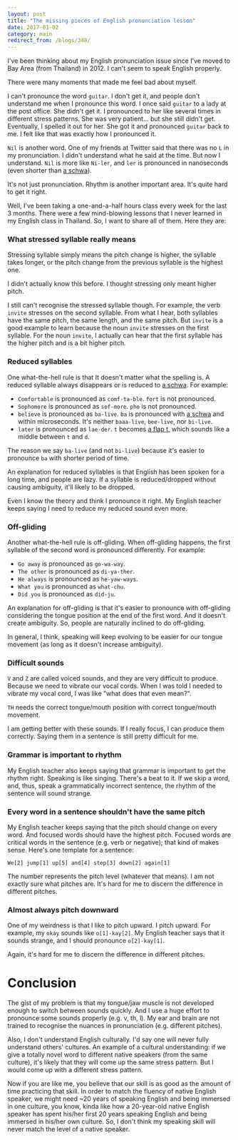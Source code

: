 ```yaml
---
layout: post
title: "The missing pieces of English pronunciation lesson"
date: 2017-01-02
category: main
redirect_from: /blogs/348/
---
```


I've been thinking about my English pronunciation issue since I've moved to Bay Area (from Thailand) in 2012. I can't seem to speak English properly.

There were many moments that made me feel bad about myself.

I can't pronounce the word `guitar`. I don't get it, and people don't understand me when I pronounce this word. I once said `guitar` to a lady at the post office. She didn't get it. I pronounced to her like several times in different stress patterns. She was very patient... but she still didn't get. Eventually, I spelled it out for her. She got it and pronounced `guitar` back to me. I felt like that was exactly how I pronounced it.

<!---excerpt--->

`Nil` is another word. One of my friends at Twitter said that there was no `L` in my pronunciation. I didn't understand what he said at the time. But now I understand. `Nil` is more like `Ni-ler`, and `ler` is pronounced in nanoseconds (even shorter than [a schwa](http://englishplus.com/grammar/00000383.htm)).

It's not just pronunciation. Rhythm is another important area. It's quite hard to get it right.

Well, I've been taking a one-and-a-half hours class every week for the last 3 months. There were a few mind-blowing lessons that I never learned in my English class in Thailand. So, I want to share all of them. Here they are:


### What stressed syllable really means

Stressing syllable simply means the pitch change is higher, the syllable takes longer, or the pitch change from the previous syllable is the highest one.

I didn't actually know this before. I thought stressing only meant higher pitch.

I still can't recognise the stressed syllable though. For example, the verb `invite` stresses on the second syllable. From what I hear, both syllables have the same pitch, the same length, and the same pitch. But `invite` is a good example to learn because the noun `invite` stresses on the first syllable. For the noun `invite`, I actually can hear that the first syllable has the higher pitch and is a bit higher pitch.


### Reduced syllables

One what-the-hell rule is that It doesn't matter what the spelling is. A reduced syllable always disappears or is reduced to [a schwa](http://englishplus.com/grammar/00000383.htm). For example:

* `Comfortable` is pronounced as `comf-ta-ble`. `fort` is not pronounced.
* `Sophomore` is pronounced as `sof-more`. `pho` is not pronounced.
* `believe` is pronounced as `ba-live`. `ba` is pronounced with [a schwa](http://englishplus.com/grammar/00000383.htm) and within microseconds. It's neither `baaa-live`, `bee-live`, nor `bi-live`.
* `later` is pronounced as `lae-der`. `t` becomes [a flap t](http://www.antimoon.com/how/flap-t.htm), which sounds like a middle between `t` and `d`.

The reason we say `ba-live` (and not `bi-live`) because it's easier to pronounce `ba` with shorter period of time.

An explanation for reduced syllables is that English has been spoken for a long time, and people are lazy. If a syllable is reduced/dropped without causing ambiguity, it'll likely to be dropped.

Even I know the theory and think I pronounce it right. My English teacher keeps saying I need to reduce my reduced sound even more.


### Off-gliding

Another what-the-hell rule is off-gliding. When off-gliding happens, the first syllable of the second word is pronounced differently. For example:

* `Go away` is pronounced as `go-wa-way`.
* `The other` is pronounced as `di-ya-ther`.
* `He always` is pronounced as `he-yaw-ways`.
* `What you` is pronounced as `what-chu`.
* `Did you` is pronounced as `did-ju`.

An explanation for off-gliding is that it's easier to pronounce with off-gliding considering the tongue position at the end of the first word. And it doesn't create ambiguity. So, people are naturally inclined to do off-gliding.

In general, I think, speaking will keep evolving to be easier for our tongue movement (as long as it doesn't increase ambiguity).


### Difficult sounds

`V` and `Z` are called voiced sounds, and they are very difficult to produce. Because we need to vibrate our vocal cords. When I was told  I needed to vibrate my vocal cord, I was like "what does that even mean?".

`TH` needs the correct tongue/mouth position with correct tongue/mouth movement.

I am getting better with these sounds. If I really focus, I can produce them correctly. Saying them in a sentence is still pretty difficult for me.


### Grammar is important to rhythm

My English teacher also keeps saying that grammar is important to get the rhythm right. Speaking is like singing. There's a beat to it. If we skip a word, and, thus, speak a grammatically incorrect sentence, the rhythm of the sentence will sound strange.


### Every word in a sentence shouldn't have the same pitch

My English teacher keeps saying that the pitch should change on every word. And focused words should have the highest pitch. Focused words are critical words in the sentence (e.g. verb or negative); that kind of makes sense. Here's one template for a sentence:

`We[2] jump[1] up[5] and[4] step[3] down[2] again[1]`

The number represents the pitch level (whatever that means). I am not exactly sure what pitches are. It's hard for me to discern the difference in different pitches.


### Almost always pitch downward

One of my weirdness is that I like to pitch upward. I pitch upward. For example, my `okay` sounds like `o[1]-kay[2]`. My English teacher says that it sounds strange, and I should pronounce `o[2]-kay[1]`.

Again, it's hard for me to discern the difference in different pitches.


# Conclusion

The gist of my problem is that my tongue/jaw muscle is not developed enough to switch between sounds quickly. And I use a huge effort to pronounce some sounds properly (e.g. v, th, l). My ear and brain are not trained to recognise the nuances in pronunciation (e.g. different pitches).

Also, I don't understand English culturally. I'd say one will never fully understand others' cultures. An example of a cultural understanding: if we give a totally novel word to different native speakers (from the same culture), it's likely that they will come up the same stress pattern. But I would come up with a different stress pattern.

Now if you are like me, you believe that our skill is as good as the amount of time practicing that skill. In order to match the fluency of native English speaker, we might need ~20 years of speaking English and being immersed in one culture, you know, kinda like how a 20-year-old native English speaker has spent his/her first 20 years speaking English and being immersed in his/her own culture. So, I don't think my speaking skill will never match the level of a native speaker.
